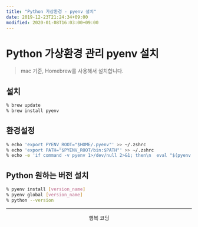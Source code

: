 ```yaml
---
title: "Python 가상환경 - pyenv 설치"
date: 2019-12-23T21:24:34+09:00
modified: 2020-01-08T16:03:00+09:00
---
```


# Python 가상환경 관리 pyenv 설치

> mac 기준, Homebrew를 사용해서 설치합니다.

## 설치

```bash
% brew update
% brew install pyenv
```

## 환경설정

```bash
% echo 'export PYENV_ROOT="$HOME/.pyenv"' >> ~/.zshrc
% echo 'export PATH="$PYENV_ROOT/bin:$PATH"' >> ~/.zshrc
% echo -e 'if command -v pyenv 1>/dev/null 2>&1; then\n  eval "$(pyenv init -)"\nfi' >> ~/.zshrc
```

## Python 원하는 버전 설치

```bash
% pyenv install [version_name]
% pyenv global [version_name]
% python --version
```

---

<p style="text-align: center">행복 코딩</p>
